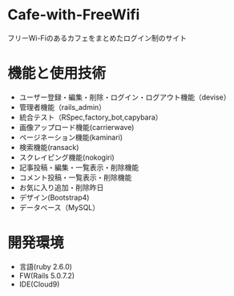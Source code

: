 # Cafe-with-FreeWifi
フリーWi-Fiのあるカフェをまとめたログイン制のサイト 

# 機能と使用技術
- ユーザー登録・編集・削除・ログイン・ログアウト機能（devise）
- 管理者機能（rails_admin）
- 統合テスト（RSpec,factory_bot,capybara）
- 画像アップロード機能(carrierwave)
- ページネーション機能(kaminari)
- 検索機能(ransack)
- スクレイピング機能(nokogiri)
- 記事投稿・編集・一覧表示・削除機能
- コメント投稿・一覧表示・削除機能
- お気に入り追加・削除昨日
- デザイン(Bootstrap4)
- データベース（MySQL）

# 開発環境
- 言語(ruby 2.6.0)
- FW(Rails 5.0.7.2)
- IDE(Cloud9)


